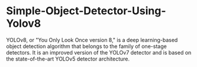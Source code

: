 # Simple-Object-Detector-Using-Yolov8
YOLOv8, or "You Only Look Once version 8," is a deep learning-based object detection algorithm that belongs to the family of one-stage detectors. It is an improved version of the YOLOv7 detector and is based on the state-of-the-art YOLOv5 detector architecture.
